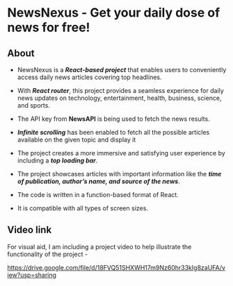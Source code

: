 # NewsNexus - Get your daily dose of news for free!

## About

* NewsNexus is a ***React-based project*** that enables users to conveniently access daily news articles covering top headlines.
  
* With ***React router***, this project provides a seamless experience for daily news updates on technology, entertainment, health, business, science, and sports.

* The API key from **NewsAPI** is being used to fetch the news results.

* ***Infinite scrolling*** has been enabled to fetch all the possible articles available on the given topic and display it

* The project creates a more immersive and satisfying user experience by including a ***top loading bar***.

* The project showcases articles with important information like the ***time of publication, author’s name, and source of the news***.

* The code is written in a function-based format of React.

* It is compatible with all types of screen sizes.
  

## Video link
For visual aid, I am including a project video to help illustrate the functionality of the project -

https://drive.google.com/file/d/18FVQ51SHXWH17m9Nz60hr33kIg8zaUFA/view?usp=sharing
